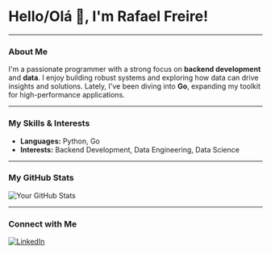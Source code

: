 # Hello/Olá 👋, I'm Rafael Freire!

---

### About Me

I'm a passionate programmer with a strong focus on **backend development** and **data**. I enjoy building robust systems and exploring how data can drive insights and solutions. Lately, I've been diving into **Go**, expanding my toolkit for high-performance applications.

---

### My Skills & Interests

* **Languages:** Python, Go
* **Interests:** Backend Development, Data Engineering, Data Science

---

### My GitHub Stats

![Your GitHub Stats](https://github-readme-stats.vercel.app/api?username=nemofromdreamland&show_icons=true&theme=radical)

---

### Connect with Me

[![LinkedIn](https://img.shields.io/badge/LinkedIn-0077B5?style=for-the-badge&logo=linkedin&logoColor=white)](https://www.linkedin.com/in/rafael-freire-7395b314b/)

